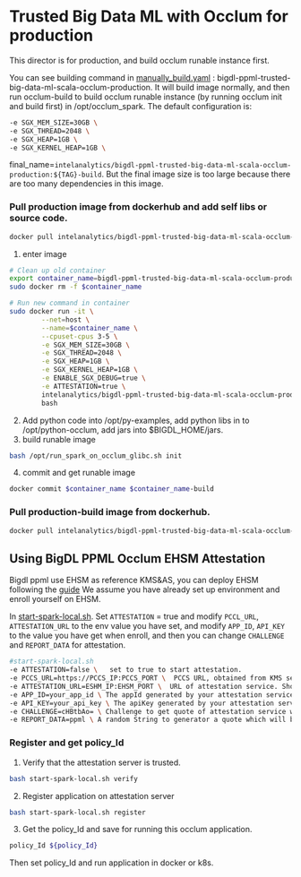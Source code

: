 # Trusted Big Data ML with Occlum for production
This director is for production, and build occlum runable instance first.

You can see building command in [manually_build.yaml](https://github.com/intel-analytics/BigDL/blob/main/.github/workflows/manually_build.yml#L485) : bigdl-ppml-trusted-big-data-ml-scala-occlum-production.
It will build image normally, and then run occlum-build to build occlum runable instance (by running occlum init and build first) in /opt/occlum_spark. The default configuration is:
```bash
-e SGX_MEM_SIZE=30GB \
-e SGX_THREAD=2048 \
-e SGX_HEAP=1GB \
-e SGX_KERNEL_HEAP=1GB \
```

final_name=`intelanalytics/bigdl-ppml-trusted-big-data-ml-scala-occlum-production:${TAG}-build`. But the final image size is too large because there are too many dependencies in this image.

### Pull production image from dockerhub and add self libs or source code.
```bash
docker pull intelanalytics/bigdl-ppml-trusted-big-data-ml-scala-occlum-production:2.4.0
```
1. enter image
```bash
# Clean up old container 
export container_name=bigdl-ppml-trusted-big-data-ml-scala-occlum-production 
sudo docker rm -f $container_name 

# Run new command in container 
sudo docker run -it \
        --net=host \
        --name=$container_name \
        --cpuset-cpus 3-5 \
        -e SGX_MEM_SIZE=30GB \
        -e SGX_THREAD=2048 \
        -e SGX_HEAP=1GB \
        -e SGX_KERNEL_HEAP=1GB \
        -e ENABLE_SGX_DEBUG=true \
        -e ATTESTATION=true \
        intelanalytics/bigdl-ppml-trusted-big-data-ml-scala-occlum-production:2.4.0 \
        bash 
```
2. Add python code into /opt/py-examples, add python libs in to /opt/python-occlum, add jars into $BIGDL_HOME/jars.
3. build runable image
```bash
bash /opt/run_spark_on_occlum_glibc.sh init 
```
4. commit and get runable image
```bash
docker commit $container_name $container_name-build
```

### Pull production-build image from dockerhub.

```bash
docker pull intelanalytics/bigdl-ppml-trusted-big-data-ml-scala-occlum-production:2.4.0
```

## Using BigDL PPML Occlum EHSM Attestation
Bigdl ppml use EHSM as reference KMS&AS, you can deploy EHSM following the [guide](https://github.com/intel-analytics/BigDL/tree/main/ppml/services/ehsm/kubernetes#deploy-bigdl-ehsm-kms-on-kubernetes-with-helm-charts)
We assume you have already set up environment and enroll yourself on EHSM.

In [start-spark-local.sh](https://github.com/intel-analytics/BigDL/blob/main/ppml/trusted-big-data-ml/scala/docker-occlum/production/start-spark-local.sh). Set `ATTESTATION` = true and modify `PCCL_URL`, `ATTESTATION_URL` to the env value you have set,
and modify `APP_ID`, `API_KEY` to the value you have get  when enroll, and then you can change `CHALLENGE` and
`REPORT_DATA` for attestation.

``` bash
#start-spark-local.sh
-e ATTESTATION=false \   set to true to start attestation.
-e PCCS_URL=https://PCCS_IP:PCCS_PORT \  PCCS URL, obtained from KMS services or a self-deployed one. Should match the format https://<ip_address>:<port>.
-e ATTESTATION_URL=ESHM_IP:EHSM_PORT \  URL of attestation service. Should match the format <ip_address>:<port>.
-e APP_ID=your_app_id \ The appId generated by your attestation service.
-e API_KEY=your_api_key \ The apiKey generated by your attestation service.
-e CHALLENGE=cHBtbAo= \ Challenge to get quote of attestation service which will be verified by local SGX SDK. Should be a BASE64 string. It can be a casual BASE64 string, for example, it can be generated by the command echo ppml|base64.
-e REPORT_DATA=ppml \ A random String to generator a quote which will be send to attestation service and use for attest. Default is ppml.
```
### Register and get policy_Id
1. Verify that the attestation server is trusted.
```bash
bash start-spark-local.sh verify
```
2. Register application on attestation server
```bash
bash start-spark-local.sh register
```
3. Get the policy_Id and save for running this occlum application.
```bash
policy_Id ${policy_Id}
```

Then set policy_Id and run application in docker or k8s.
